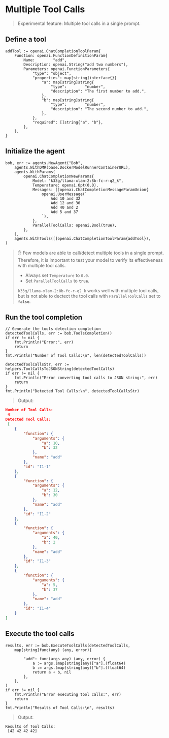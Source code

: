 # Multiple Tool Calls
> Experimental feature: Multiple tool calls in a single prompt.

## Define a tool
```golang
addTool := openai.ChatCompletionToolParam{
    Function: openai.FunctionDefinitionParam{
        Name:        "add",
        Description: openai.String("add two numbers"),
        Parameters: openai.FunctionParameters{
            "type": "object",
            "properties": map[string]interface{}{
                "a": map[string]string{
                    "type":        "number",
                    "description": "The first number to add.",
                },
                "b": map[string]string{
                    "type":        "number",
                    "description": "The second number to add.",
                },
            },
            "required": []string{"a", "b"},
        },
    },
}
```

## Initialize the agent

```golang
bob, err := agents.NewAgent("Bob",
    agents.WithDMR(base.DockerModelRunnerContainerURL),
    agents.WithParams(
        openai.ChatCompletionNewParams{
			Model: "k33g/llama-xlam-2:8b-fc-r-q2_k",
            Temperature: openai.Opt(0.0),
            Messages: []openai.ChatCompletionMessageParamUnion{
                openai.UserMessage(`
                    Add 10 and 32
                    Add 12 and 30
                    Add 40 and 2
                    Add 5 and 37			
                `),
            },
            ParallelToolCalls: openai.Bool(true),
        },
    ),
    agents.WithTools([]openai.ChatCompletionToolParam{addTool}),
)
```

> ✋ Few models are able to call/detect multiple tools in a single prompt. Therefore, it is important to test your model to verify its effectiveness with multiple tool calls.
> - Always set `Temperature` to `0.0`.
> - Set `ParallelToolCalls` to **`true`**.
>
> `k33g/llama-xlam-2:8b-fc-r-q2_k` works well with multiple tool calls, but is not able to dectect the tool calls with `ParallelToolCalls` set to **`false`**.

## Run the tool completion
```golang
// Generate the tools detection completion
detectedToolCalls, err := bob.ToolsCompletion()
if err != nil {
    fmt.Println("Error:", err)
    return
}
fmt.Println("Number of Tool Calls:\n", len(detectedToolCalls))

detectedToolCallsStr, err := helpers.ToolCallsToJSONString(detectedToolCalls)
if err != nil {
    fmt.Println("Error converting tool calls to JSON string:", err)
    return
}
fmt.Println("Detected Tool Calls:\n", detectedToolCallsStr)
```

> Output:
```json
Number of Tool Calls:
 4
Detected Tool Calls:
 [
    {
        "function": {
            "arguments": {
                "a": 10,
                "b": 32
            },
            "name": "add"
        },
        "id": "I1-1"
    },
    {
        "function": {
            "arguments": {
                "a": 12,
                "b": 30
            },
            "name": "add"
        },
        "id": "I1-2"
    },
    {
        "function": {
            "arguments": {
                "a": 40,
                "b": 2
            },
            "name": "add"
        },
        "id": "I1-3"
    },
    {
        "function": {
            "arguments": {
                "a": 5,
                "b": 37
            },
            "name": "add"
        },
        "id": "I1-4"
    }
]
```

## Execute the tool calls
```golang
results, err := bob.ExecuteToolCalls(detectedToolCalls,
    map[string]func(any) (any, error){

        "add": func(args any) (any, error) {
            a := args.(map[string]any)["a"].(float64)
            b := args.(map[string]any)["b"].(float64)
            return a + b, nil
        },
    },
)
if err != nil {
    fmt.Println("Error executing tool calls:", err)
    return
}
fmt.Println("Results of Tool Calls:\n", results)

```

> Output:
```text
Results of Tool Calls:
 [42 42 42 42]
```
